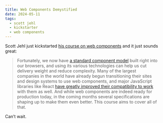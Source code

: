 ```yaml
---
title: Web Components Demystified
date: 2024-05-11
tags:
  - scott jehl
  - kickstarter
  - web components
---
```


Scott Jehl just kickstarted [his course on web components](https://www.kickstarter.com/projects/scott-jehl/web-components-demystified) and it just sounds great:

> Fortunately, we now have [a standard component model](https://developer.mozilla.org/en-US/docs/Web/API/Web_components) built right into our browsers, and using its various technologies can help us cut delivery weight and reduce complexity. Many of the largest companies in the world have already begun transitioning their sites and design systems to use web components, and major JavaScript libraries like React [have greatly improved their compatibility to work](https://www.freecodecamp.org/news/new-react-19-features/) with them as well. And while web components are indeed ready for production today, in the coming months several specifications are shaping up to make them even better. This course aims to cover all of that.

Can’t wait.
